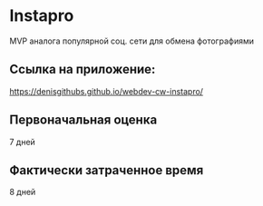 # Instapro

MVP аналога популярной соц. сети для обмена фотографиями

## Ссылка на приложение:

https://denisgithubs.github.io/webdev-cw-instapro/

## Первоначальная оценка

7 дней

## Фактически затраченное время

8 дней
